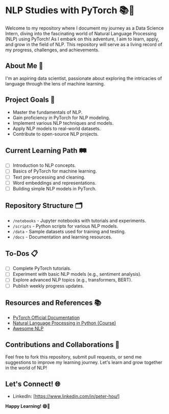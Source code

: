 # NLP Studies with PyTorch 📚🤖

Welcome to my repository where I document my journey as a Data Science Intern, diving into the fascinating world of Natural Language Processing (NLP) using PyTorch! As I embark on this adventure, I aim to learn, apply, and grow in the field of NLP. This repository will serve as a living record of my progress, challenges, and achievements.

## About Me 👤

I'm an aspiring data scientist, passionate about exploring the intricacies of language through the lens of machine learning.

## Project Goals 🎯

- Master the fundamentals of NLP.
- Gain proficiency in PyTorch for NLP modeling.
- Implement various NLP techniques and models.
- Apply NLP models to real-world datasets.
- Contribute to open-source NLP projects.

## Current Learning Path 🛤️

- [ ] Introduction to NLP concepts.
- [ ] Basics of PyTorch for machine learning.
- [ ] Text pre-processing and cleaning.
- [ ] Word embeddings and representations.
- [ ] Building simple NLP models in PyTorch.

## Repository Structure 🗂️

- `/notebooks` - Jupyter notebooks with tutorials and experiments.
- `/scripts` - Python scripts for various NLP models.
- `/data` - Sample datasets used for training and testing.
- `/docs` - Documentation and learning resources.

## To-Dos 📋

- [ ] Complete PyTorch tutorials.
- [ ] Experiment with basic NLP models (e.g., sentiment analysis).
- [ ] Explore advanced NLP topics (e.g., transformers, BERT).
- [ ] Publish weekly progress updates.

## Resources and References 📚

- [PyTorch Official Documentation](https://pytorch.org/docs/stable/index.html)
- [Natural Language Processing in Python (Course)](https://www.coursera.org/learn/python-text-mining)
- [Awesome NLP](https://github.com/keon/awesome-nlp)

## Contributions and Collaborations 👥

Feel free to fork this repository, submit pull requests, or send me suggestions to improve my learning journey. Let's learn and grow together in the world of NLP!

## Let's Connect! 🌐

- LinkedIn: [https://www.linkedin.com/in/peter-hou/]

**Happy Learning! 😄🚀**

